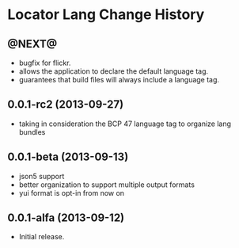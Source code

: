 Locator Lang Change History
===========================

@NEXT@
------

* bugfix for flickr.
* allows the application to declare the default language tag.
* guarantees that build files will always include a language tag.

0.0.1-rc2 (2013-09-27)
------------------

* taking in consideration the BCP 47 language tag to organize lang bundles


0.0.1-beta (2013-09-13)
------------------

* json5 support
* better organization to support multiple output formats
* yui format is opt-in from now on


0.0.1-alfa (2013-09-12)
------------------

* Initial release.
